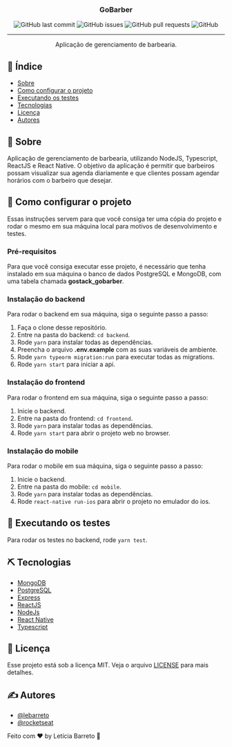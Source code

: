 <h3 align="center">GoBarber</h3>

<div align="center">

![GitHub last commit](https://img.shields.io/github/last-commit/lebarreto/GoBarberTypescript?label=last%20modified)
![GitHub issues](https://img.shields.io/github/issues/lebarreto/GoBarberTypescript)
![GitHub pull requests](https://img.shields.io/github/issues-pr/lebarreto/GoBarberTypescript)
![GitHub](https://img.shields.io/github/license/lebarreto/GoBarberTypescript)

</div>

---

<p align="center"> Aplicação de gerenciamento de barbearia.
    <br> 
</p>

## 📝 Índice

- [Sobre](#about)
- [Como configurar o projeto](#getting_started)
- [Executando os testes](#tests)
- [Tecnologias](#built_using)
- [Licença](#license)
- [Autores](#authors)

## 🧐 Sobre <a name = "about"></a>

Aplicação de gerenciamento de barbearia, utilizando NodeJS, Typescript, ReactJS e React Native.
O objetivo da aplicação é permitir que barbeiros possam visualizar sua agenda diariamente e que clientes possam agendar horários com o barbeiro que desejar.

## 🏁 Como configurar o projeto <a name = "getting_started"></a>

Essas instruções servem para que você consiga ter uma cópia do projeto e rodar o mesmo em sua máquina local para motivos de desenvolvimento e testes.

### Pré-requisitos

Para que você consiga executar esse projeto, é necessário que tenha instalado em sua máquina o banco de dados PostgreSQL e MongoDB, com uma tabela chamada <strong>gostack_gobarber</strong>.

### Instalação do backend

Para rodar o backend em sua máquina, siga o seguinte passo a passo:

1. Faça o clone desse repositório.
2. Entre na pasta do backend: `cd backend`.
3. Rode `yarn` para instalar todas as dependências.
4. Preencha o arquivo <strong>.env.example</strong> com as suas variáveis de ambiente.
5. Rode `yarn typeorm migration:run` para executar todas as migrations.
6. Rode `yarn start` para iniciar a api.

### Instalação do frontend

Para rodar o frontend em sua máquina, siga o seguinte passo a passo:

1. Inicie o backend.
2. Entre na pasta do frontend: `cd frontend`.
3. Rode `yarn` para instalar todas as dependências.
4. Rode `yarn start` para abrir o projeto web no browser.

### Instalação do mobile

Para rodar o mobile em sua máquina, siga o seguinte passo a passo:

1. Inicie o backend.
2. Entre na pasta do mobile: `cd mobile`.
3. Rode `yarn` para instalar todas as dependências.
4. Rode `react-native run-ios` para abrir o projeto no emulador do ios.

## 🔧 Executando os testes <a name = "tests"></a>

Para rodar os testes no backend, rode `yarn test`.

## ⛏️ Tecnologias <a name = "built_using"></a>

- [MongoDB](https://www.mongodb.com/)
- [PostgreSQL](https://www.postgresql.org/)
- [Express](https://expressjs.com/)
- [ReactJS](https://reactjs.org/)
- [NodeJs](https://nodejs.org/en/)
- [React Native](https://reactnative.dev/)
- [Typescript](https://www.typescriptlang.org/)

## :memo: Licença <a name = "license"></a>

Esse projeto está sob a licença MIT. Veja o arquivo [LICENSE](LICENSE) para mais detalhes.

## ✍️ Autores <a name = "authors"></a>

- [@lebarreto](https://github.com/lebarreto)
- [@rocketseat](https://github.com/Rocketseat)

Feito com ♥ by Letícia Barreto :wave:
